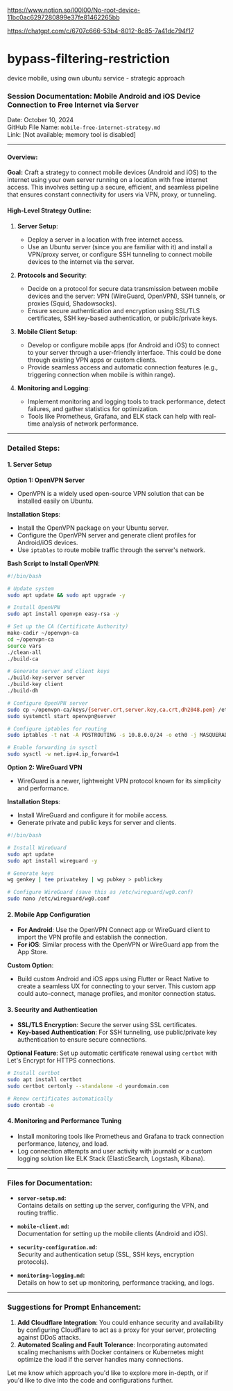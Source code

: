 https://www.notion.so/l00l00/No-root-device-11bc0ac6297280899e37fe81462265bb

https://chatgpt.com/c/6707c666-53b4-8012-8c85-7a41dc794f17



# bypass-filtering-restriction
device mobile, using own ubuntu service - strategic approach 

### Session Documentation: Mobile Android and iOS Device Connection to Free Internet via Server  
Date: October 10, 2024  
GitHub File Name: `mobile-free-internet-strategy.md`  
Link: [Not available; memory tool is disabled]

---

#### Overview:
**Goal:** Craft a strategy to connect mobile devices (Android and iOS) to the internet using your own server running on a location with free internet access. This involves setting up a secure, efficient, and seamless pipeline that ensures constant connectivity for users via VPN, proxy, or tunneling. 

#### High-Level Strategy Outline:
1. **Server Setup**:
   - Deploy a server in a location with free internet access.
   - Use an Ubuntu server (since you are familiar with it) and install a VPN/proxy server, or configure SSH tunneling to connect mobile devices to the internet via the server.

2. **Protocols and Security**:
   - Decide on a protocol for secure data transmission between mobile devices and the server: VPN (WireGuard, OpenVPN), SSH tunnels, or proxies (Squid, Shadowsocks).
   - Ensure secure authentication and encryption using SSL/TLS certificates, SSH key-based authentication, or public/private keys.

3. **Mobile Client Setup**:
   - Develop or configure mobile apps (for Android and iOS) to connect to your server through a user-friendly interface. This could be done through existing VPN apps or custom clients.
   - Provide seamless access and automatic connection features (e.g., triggering connection when mobile is within range).

4. **Monitoring and Logging**:
   - Implement monitoring and logging tools to track performance, detect failures, and gather statistics for optimization.
   - Tools like Prometheus, Grafana, and ELK stack can help with real-time analysis of network performance.

---

### Detailed Steps:

#### 1. **Server Setup**

**Option 1: OpenVPN Server**
- OpenVPN is a widely used open-source VPN solution that can be installed easily on Ubuntu.

**Installation Steps**:
- Install the OpenVPN package on your Ubuntu server.
- Configure the OpenVPN server and generate client profiles for Android/iOS devices.
- Use `iptables` to route mobile traffic through the server's network.

**Bash Script to Install OpenVPN**:
```bash
#!/bin/bash

# Update system
sudo apt update && sudo apt upgrade -y

# Install OpenVPN
sudo apt install openvpn easy-rsa -y

# Set up the CA (Certificate Authority)
make-cadir ~/openvpn-ca
cd ~/openvpn-ca
source vars
./clean-all
./build-ca

# Generate server and client keys
./build-key-server server
./build-key client
./build-dh

# Configure OpenVPN server
sudo cp ~/openvpn-ca/keys/{server.crt,server.key,ca.crt,dh2048.pem} /etc/openvpn
sudo systemctl start openvpn@server

# Configure iptables for routing
sudo iptables -t nat -A POSTROUTING -s 10.8.0.0/24 -o eth0 -j MASQUERADE

# Enable forwarding in sysctl
sudo sysctl -w net.ipv4.ip_forward=1
```

**Option 2: WireGuard VPN**
- WireGuard is a newer, lightweight VPN protocol known for its simplicity and performance.

**Installation Steps**:
- Install WireGuard and configure it for mobile access.
- Generate private and public keys for server and clients.

```bash
#!/bin/bash

# Install WireGuard
sudo apt update
sudo apt install wireguard -y

# Generate keys
wg genkey | tee privatekey | wg pubkey > publickey

# Configure WireGuard (save this as /etc/wireguard/wg0.conf)
sudo nano /etc/wireguard/wg0.conf
```

#### 2. **Mobile App Configuration**
   
- **For Android**: Use the OpenVPN Connect app or WireGuard client to import the VPN profile and establish the connection.
- **For iOS**: Similar process with the OpenVPN or WireGuard app from the App Store.

**Custom Option**:
- Build custom Android and iOS apps using Flutter or React Native to create a seamless UX for connecting to your server. This custom app could auto-connect, manage profiles, and monitor connection status.

#### 3. **Security and Authentication**

- **SSL/TLS Encryption**: Secure the server using SSL certificates.
- **Key-based Authentication**: For SSH tunneling, use public/private key authentication to ensure secure connections.

**Optional Feature**: Set up automatic certificate renewal using `certbot` with Let's Encrypt for HTTPS connections.

```bash
# Install certbot
sudo apt install certbot
sudo certbot certonly --standalone -d yourdomain.com

# Renew certificates automatically
sudo crontab -e
```

#### 4. **Monitoring and Performance Tuning**

- Install monitoring tools like Prometheus and Grafana to track connection performance, latency, and load.
- Log connection attempts and user activity with journald or a custom logging solution like ELK Stack (ElasticSearch, Logstash, Kibana).

---

### Files for Documentation:

- **`server-setup.md`:**  
  Contains details on setting up the server, configuring the VPN, and routing traffic.

- **`mobile-client.md`:**  
  Documentation for setting up the mobile clients (Android and iOS).

- **`security-configuration.md`:**  
  Security and authentication setup (SSL, SSH keys, encryption protocols).

- **`monitoring-logging.md`:**  
  Details on how to set up monitoring, performance tracking, and logs.

---

### Suggestions for Prompt Enhancement:

1. **Add Cloudflare Integration**: You could enhance security and availability by configuring Cloudflare to act as a proxy for your server, protecting against DDoS attacks.
2. **Automated Scaling and Fault Tolerance**: Incorporating automated scaling mechanisms with Docker containers or Kubernetes might optimize the load if the server handles many connections.

Let me know which approach you'd like to explore more in-depth, or if you'd like to dive into the code and configurations further.
